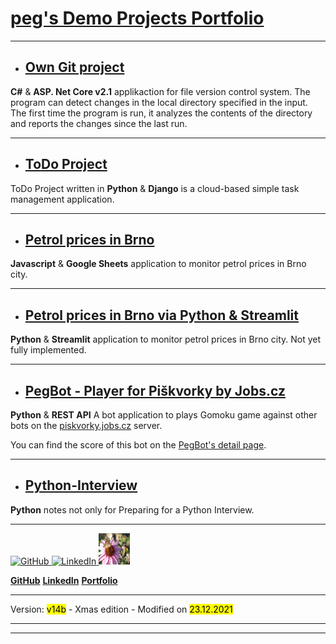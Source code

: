 # [**peg's Demo Projects Portfolio**](https://github.com/erlep/Portfolio)

---

- ## [Own Git project](<http://peg.aspifyhost.cz>)
**C#** & **ASP. Net Core v2.1** applikaction for file version control system.
The program can detect changes in the local directory specified in the input. The first time the program is run, it analyzes the contents of the directory and reports the changes since the last run.

---

- ## [ToDo Project](<https://peg.pythonanywhere.com>)
ToDo Project written in **Python** & **Django** is a cloud-based simple task management application.

---

- ## [Petrol prices in Brno](<https://erlep.github.io/Benzin_Brno>)
**Javascript** & **Google Sheets** application to monitor petrol prices in Brno city.

---
- ## [Petrol prices in Brno via Python & Streamlit](<https://share.streamlit.io/erlep/webtest/main/bbWeb.py>)

**Python** & **Streamlit** application to monitor petrol prices in Brno city.
Not yet fully implemented.

---
- ## [PegBot - Player for Piškvorky by Jobs.cz](<https://bit.ly/30rsSdX>)
**Python** & **REST API** A bot application to plays Gomoku game against other bots on the [piskvorky.jobs.cz](https://piskvorky.jobs.cz/) server.

You can find the score of this bot on the [PegBot's detail page](https://bit.ly/30rsSdX).

---
- ## [Python-Interview](<https://GitHub.com/ErleP/Python-Interview>)
**Python** notes not only for Preparing for a Python Interview.



---
<a href="https://GitHub.com/ErleP" target="_blank">
<img border="0" alt="GitHub" src="https://github.githubassets.com/images/modules/logos_page/GitHub-Mark.png" width="50" height="50">
</a>
<a href="http://lnnk.in/@pe" target="_blank">
<img border="0" alt="LinkedIn" src="https://upload.wikimedia.org/wikipedia/commons/c/ca/LinkedIn_logo_initials.png" width="50" height="50">
</a>
<a href="https://erlep.github.io/Portfolio" target="_blank">
<img border="0" alt="Portfolio" src="img/IMG_1470.JPG" width="50" height="50">
</a>

[**GitHub**](https://GitHub.com/ErleP)
[**LinkedIn**](http://lnnk.in/@pe)
[**Portfolio**](https://erlep.github.io/Portfolio)

---

Version: <mark>v14b</mark> - Xmas edition -  Modified on <mark>23.12.2021</mark>

---
---
